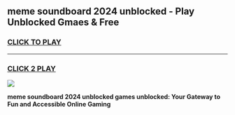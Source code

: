 
## meme soundboard 2024 unblocked - Play Unblocked Gmaes & Free
<h3>
<a href="https://news.freeplayer.one?title=meme_soundboard_2024_unblocked&ref=23F">CLICK TO PLAY</a></h3>
<hr>

<h3>
<a href="https://news.freeplayer.one?title=meme_soundboard_2024_unblocked&ref=23F">CLICK 2 PLAY</a>
  
</h3>

<a href="https://news.freeplayer.one?title=meme_soundboard_2024_unblocked&ref=23F/"><img src="https://clearcache.store/games.png"></a>


**meme soundboard 2024 unblocked games unblocked: Your Gateway to Fun and Accessible Online Gaming**
